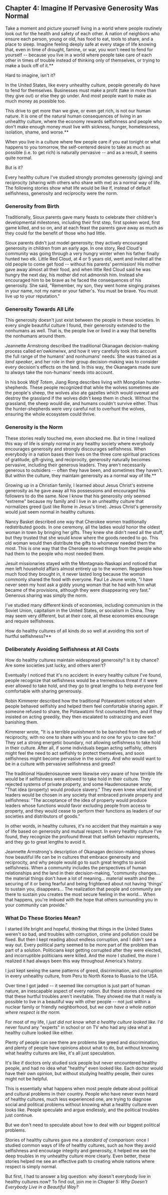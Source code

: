 ## Chapter 4: Imagine If Pervasive Generosity Was Normal

Take a moment and picture yourself living in a world where people routinely look out for the health and safety of each other. A nation of neighbors who ensure each person, young or old, has food to eat, tools to share, and a place to sleep. Imagine feeling deeply safe at every stage of life knowing that, even in time of drought, famine, or war, you won't need to fend for yourself -- because you live in a world where people take care of each other in times of trouble instead of thinking only of themselves, or trying to make a buck off of it.**

Hard to imagine, isn't it?

In the United States, like every unhealthy culture, people generally do have to fend for themselves. Businesses must make a profit (take in more than they give out) or else they go under. And most people want to make as much money as possible too.

This drive to get more than we give, or even get rich, is not our human nature. It is one of the natural human consequences of living in an unhealthy culture, where the economy rewards selfishness and people who don't make enough money must live with sickness, hunger, homelessness, isolation, shame, and worse.**

When you live in a culture where few people care if you eat tonight or what happens to you tomorrow, the self-centered desire to take as much as possible (i.e. to get rich) is naturally pervasive -- and as a result, it seems quite normal.

But is it?

Every healthy culture I've studied strongly promotes generosity (giving) and reciprocity (sharing with others who share with me) as a normal way of life. The following stories show what life would be like if, instead of default selfishness, generosity and reciprocity were the norm.

### Generosity from Birth

Traditionally, Sioux parents gave many feasts to celebrate their children's developmental milestones, including their first step, first spoken word, first game killed, and so on, and at each feast the parents gave away as much as they could for the benefit of those who had little.

Sioux parents didn't just model generosity; they actively encouraged generosity in children from an early age. In one story, Red Cloud's community was going through a very hungry winter when his father finally hunted two elk. Little Red Cloud, at 4 or 5 years old, went and invited all the old people to come get food -- without his parents' permission! His mother gave away almost all their food, and when little Red Cloud said he was hungry the next day, his mother did not admonish him. Instead she encouraged him to be brave as he faced the consequences of his generosity. She said, "Remember, my son, they went home singing praises in your name, not my name or your father's. You must be brave. You must live up to your reputation."

### Generosity Towards All Life

This generosity doesn't just exist between the people in these societies. In every single beautiful culture I found, their generosity extended to the nonhumans as well. That is, the people live or lived in a way that benefits the nonhumans around them.  

Jeannette Armstrong described the traditional Okanagan decision-making process called en'owkinwiwx, and how it very carefully took into account the full range of the humans' and nonhumans' needs. She was trained as a _land speaker_, and her role in their group decision-making was to consider every decision's effects on the land. In this way, the Okanagans made sure to always take the non-humans' needs into account.

In his book _Wolf Totem_, Jiang Rong describes living with Mongolian hunter-shepherds. These people recognized that while the wolves sometimes ate the people's sheep, the wolves also ate gazelles which would overeat and destroy the grassland if the wolves didn't keep them in check. Without the grassland, the sheep would die, and humans couldn't survive either. Thus the hunter-shepherds were very careful not to overhunt the wolves, ensuring the whole ecosystem could thrive.

### Generosity is the Norm

These stories really touched me, even shocked me. But in time I realized this way of life is simply normal in any healthy society where everybody encourages generosity and strongly discourages selfishness. When everybody in a nation bases their lives on the three core spiritual practices of gratitude, gift-giving, and reciprocity, generosity naturally becomes pervasive, including their generous leaders. They aren't necessarily generous to outsiders -- often they have been, and sometimes they haven't. But within the culture, they maintain generosity as a normal way of life.**

Growing up in a Christian family, I learned about Jesus Christ's extreme generosity as he gave away all his possessions and encouraged his followers to do the same. Now I know that his generosity only seemed "extreme" because my family and I live in an unhealthy culture that normalizes greed (just like Rome in Jesus's time). Jesus Christ's generosity would just seem normal in healthy cultures.

Nancy Basket described one way that Cherokee women traditionally redistributed goods. In one ceremony, all the ladies would honor the oldest woman in town by bringing her gifts. They knew she didn't need all the stuff, but they trusted that she would know where the goods needed to go. This old woman would then distribute the gifts to whomever needed them the most. This is one way that the Cherokee moved things from the people who had them to the people who most needed them.

Jesuit missionaries stayed with the Montagnais-Naskapi and noticed that men left household affairs almost entirely up to the women. Regardless how much food they brought in, it never lasted long because the woman commonly shared the food with everyone. Paul Le Jeune wrote, "I have never seen my host ask a giddy young woman that he had with him what became of the provisions, although they were disappearing very fast." Generous sharing was simply the norm.

I've studied many different kinds of economies, including communism in the Soviet Union, capitalism in the United States, or socialism in China. They may seem very different, but at their core, all these economies encourage and require selfishness.

How do healthy cultures of all kinds do so well at avoiding this sort of hurtful selfishness?**

### Deliberately Avoiding Selfishness at All Costs

How do healthy cultures maintain widespread generosity? Is it by chance? Are some societies just lucky, and others aren't?

Eventually I noticed that it's no accident: in every healthy culture I've found, people recognize that selfishness would be a tremendous threat if it were ever allowed to take hold, and they go to great lengths to help everyone feel comfortable with sharing generously.

Robin Kimmerer described how the traditional Potawatomi noticed when people behaved selfishly and helped them feel comfortable sharing again. If someone refused to share, the Potawatomi first counseled them, and if they insisted on acting greedily, they then escalated to ostracizing and even banishing them.

Kimmerer wrote, "It is a terrible punishment to be banished from the web of reciprocity, with no one to share with you and no one for you to care for." They set a strong energetic boundary, not allowing selfishness to take hold in their culture. After all, if some individuals began acting selfishly, others might feel the need to act selfishly to protect themselves, and soon selfishness might become pervasive in the society. And who would want to be in a culture with pervasive selfishness and greed? 

The traditional Haudenosaunee were likewise very aware of how terrible life would be if selfishness were allowed to take hold in their culture. They rejected systems of private property, and some Haudenosaunee wrote, "That idea (property) would produce slavery." They even knew what kind of leaders would be chosen in any society that embraced private property and selfishness: "The acceptance of the idea of property would produce leaders whose functions would favor excluding people from access to property, and they would cease to perform their functions as leaders of our societies and distributors of goods."

In other words, in healthy cultures, it's no accident that they maintain a way of life based on generosity and mutual respect. In every healthy culture I've found, they recognize the profound threat that selfish behavior represents, and they go to great lengths to avoid it.

Jeannette Armstrong's description of Okanagan decision-making shows how beautiful life can be in cultures that embrace generosity and reciprocity, and why people would go to such great lengths to avoid selfishness. When a community includes the perspectives of human relationships and the land in their decision-making, "community changes... the material things don't have a lot of meaning... material wealth and the securing of it or being fearful and being frightened about not having 'things' to sustain you, disappears... The realization that people and community are there to sustain you creates the most secure feeling in the world... When that happens, you're imbued with the hope that others surrounding you in your community can provide."

### What Do These Stories Mean?

I started life bright and hopeful, thinking that things in the United States weren't so bad, and troubles with corruption, crime and pollution could be fixed. But then I kept reading about endless corruption, and I didn't see a way out. Every political party seemed to be more part of the problem than part of a solution. Politicians kept getting corrupted after they were elected, and incorruptible politicians were killed. And the more I studied, the more I realized it had always been this way throughout America's history. 

I just kept seeing the same patterns of greed, discrimination, and corruption in every unhealthy culture, from Peru to North Korea to Russia to the USA.

Over time I got jaded -- it seemed like corruption is just part of human nature, an inescapable aspect of every nation. But these stories showed me that these hurtful troubles aren't inevitable. They showed me that it really is possible to live in a beautiful way with other people -- not just within a nuclear family or friendly neighborhood, but _we can have a whole nation where respect is the norm._

For most of my life, I _just did not know what a healthy culture looked like._ I'd never found any "experts" in school or on TV who had any idea what a healthy culture looked like either.

Plenty of people can see there are problems like greed and discrimination, and plenty of people have opinions about what to do, but without knowing what healthy cultures are like, it's all just speculation.

It's like if doctors only studied sick people but never encountered healthy people, and had no idea what "healthy" even looked like. Each doctor would have their own opinion, but without studying healthy people, their cures might not be helpful.

This is essentially what happens when most people debate about political and cultural problems in their country. People who have never even heard of healthy cultures, much less experienced one, are trying to diagnose social and political problems without knowing what a healthy culture even looks like. People speculate and argue endlessly, and the political troubles just continue.

But we don't need to speculate about how to deal with our biggest political problems.

Stories of healthy cultures gave me a _standard of comparison:_ once I studied common ways of life of healthy cultures, such as how they avoid selfishness and encourage integrity and generosity, it helped me see the deep troubles in my unhealthy culture more clearly. Even better, these stories helped me see an effective path to creating whole nations where respect is simply normal.

But first, I had to answer a big question: why doesn't everybody live in healthy cultures now? To find out, join me in _Chapter 5: Why Doesn't Everybody Live in a Beautiful Way?_

<div style="break-after:page"></div>